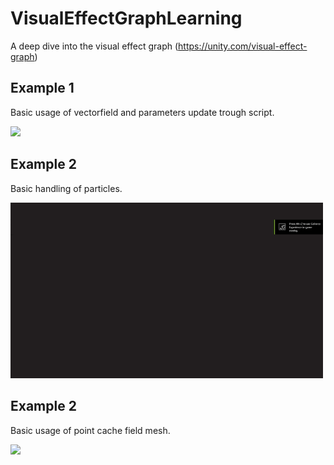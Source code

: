 # VisualEffectGraphLearning
A deep dive into the visual effect graph (https://unity.com/visual-effect-graph)

## Example 1
Basic usage of vectorfield and parameters update trough script.

<img src="https://github.com/WinCisky/VisualEffectGraphLearning/blob/master/_Presentation/reg1.gif" width="500"/>

## Example 2
Basic handling of particles.

<img src="https://github.com/WinCisky/VisualEffectGraphLearning/blob/master/_Presentation/reg2.gif" width="500"/>

## Example 2
Basic usage of point cache field mesh.

<img src="https://github.com/WinCisky/VisualEffectGraphLearning/blob/master/_Presentation/reg3.gif" width="500"/>